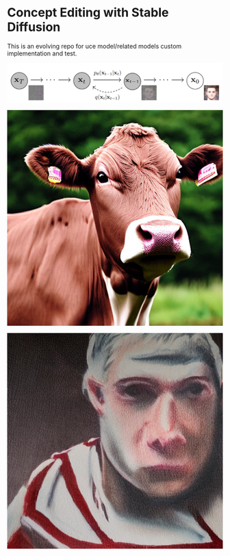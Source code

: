 # Concept Editing with Stable Diffusion

This is an evolving repo for uce model/related models custom implementation and test.

![Concept_Editing_Stable_Diffusion denoising_diffusion_model](https://raw.githubusercontent.com/YecanLee/Concept_Editing_Stable_Diffusion/master/images/denoising_diffusion_model.png)

![Concept_Editing_Stable_Diffusion denoising_diffusion_model](https://raw.githubusercontent.com/YecanLee/Concept_Editing_Stable_Diffusion/master/images/original_stable_diffusion_model.png)

![Concept_Editing_Stable_Diffusion denoising_diffusion_model](https://raw.githubusercontent.com/YecanLee/Concept_Editing_Stable_Diffusion/master/images/uce_edited_model.png)